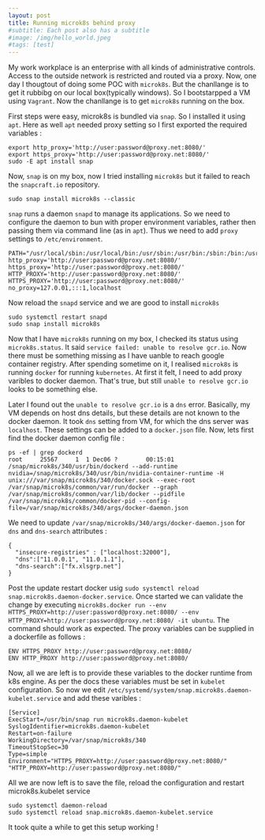 ```yaml
---
layout: post
title: Running microk8s behind proxy
#subtitle: Each post also has a subtitle
#image: /img/hello_world.jpeg
#tags: [test]
---
```

 My work workplace is an enterprise with all kinds of administrative controls. Access to the outside network is restricted and routed via a proxy. Now, one day I thougtout of doing some POC with `microk8s`. But the chanllange is to get it rubbibg on our local box(typically windows). So I bootstarpped a VM using `Vagrant`. Now the chanllange is to get `microk8s` running on the box.

 First steps were easy, microk8s is bundled via `snap`. So I installed it using `apt`. Here as well `apt` needed proxy setting so I first exported the required variables :
 ```
 export http_proxy='http://user:password@proxy.net:8080/'
 export https_proxy='http://user:password@proxy.net:8080/'
 sudo -E apt install snap
 ```  

Now, `snap` is on my box, now I tried installing `microk8s` but it failed to reach the `snapcraft.io` repository.
```
sudo snap install microk8s --classic
```

 `snap` runs a daemon `snapd` to manage its applications. So we need to configure the daemon to bun with proper environment variables, rather then passing them via command line (as in `apt`). Thus we need to add `proxy` settings to `/etc/environment`.

```
PATH="/usr/local/sbin:/usr/local/bin:/usr/sbin:/usr/bin:/sbin:/bin:/usr/games:/usr/local/games"
http_proxy='http://user:password@proxy.net:8080/'
https_proxy='http://user:password@proxy.net:8080/'
HTTP_PROXY='http://user:password@proxy.net:8080/'
HTTPS_PROXY='http://user:password@proxy.net:8080/'
no_proxy=127.0.01,:::1,localhost
```

Now reload the `snapd` service and we are good to install `microk8s`

```
sudo systemctl restart snapd
sudo snap install microk8s
```

Now that I have `microk8s` running on my box, I checked its status using `microk8s.status`. It said `service failed: unable to resolve gcr.io`. Now there must be something missing as I have uanble to reach google container registry. After spending sometime on it, I realised `microk8s` is running `docker` for running `kubernetes`. At first it felt, I need to add proxy varibles to docker daemon. That's true, but still `unable to resolve gcr.io` looks to be something else.

Later I found out the `unable to resolve gcr.io` is a `dns` error. Basically, my VM depends on host dns details, but these details are not known to the docker daemon. It took `dns` setting from VM, for which the dns server was `localhost`. These settings can be added to a `docker.json` file. Now, lets first find the docker daemon config file :

```
ps -ef | grep dockerd
root     25567     1  1 Dec06 ?        00:15:01 /snap/microk8s/340/usr/bin/dockerd --add-runtime nvidia=/snap/microk8s/340/usr/bin/nvidia-container-runtime -H unix:///var/snap/microk8s/340/docker.sock --exec-root /var/snap/microk8s/common/var/run/docker --graph /var/snap/microk8s/common/var/lib/docker --pidfile /var/snap/microk8s/common/docker-pid --config-file=/var/snap/microk8s/340/args/docker-daemon.json
```

We need to update `/var/snap/microk8s/340/args/docker-daemon.json` for `dns` and `dns-search` attributes :
```
{
  "insecure-registries" : ["localhost:32000"],
  "dns":["11.0.0.1", "11.0.1.1"],
  "dns-search":["fx.xlsgrp.net"]
}
```
Post the update restart docker usig `sudo systemctl reload snap.microk8s.daemon-docker.service`. Once started we can validate the change by executing `microk8s.docker run --env HTTPS_PROXY=http://user:password@proxy.net:8080/ --env HTTP_PROXY=http://user:password@proxy.net:8080/ -it ubuntu`. The command should work as expected. The proxy variables can be supplied in a dockerfile as follows :
```
ENV HTTPS_PROXY http://user:password@proxy.net:8080/
ENV HTTP_PROXY http://user:password@proxy.net:8080/
```

Now, all we are left is to provide these variables to the docker runtime from k8s engine. As per the docs these variables must be set in `kubelet` configuration. So now we edit `/etc/systemd/system/snap.microk8s.daemon-kubelet.service` and add these varibles :
```
[Service]
ExecStart=/usr/bin/snap run microk8s.daemon-kubelet
SyslogIdentifier=microk8s.daemon-kubelet
Restart=on-failure
WorkingDirectory=/var/snap/microk8s/340
TimeoutStopSec=30
Type=simple
Environment="HTTPS_PROXY=http://user:password@proxy.net:8080/" "HTTP_PROXY=http://user:password@proxy.net:8080/"
```

All we are now left is to save the file, reload the configuration and restart microk8s.kubelet service
```
sudo systemctl daemon-reload
sudo systemctl reload snap.microk8s.daemon-kubelet.service
```

It took quite a while to get this setup working !
